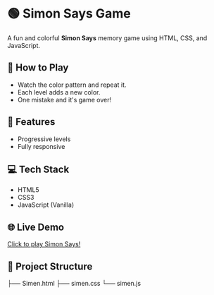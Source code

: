 # 🟢 Simon Says Game

A fun and colorful **Simon Says** memory game using HTML, CSS, and JavaScript.

## 🧠 How to Play
- Watch the color pattern and repeat it.
- Each level adds a new color.
- One mistake and it's game over!

## 🚀 Features
- Progressive levels
- Fully responsive

## 💻 Tech Stack
- HTML5
- CSS3
- JavaScript (Vanilla)


## 🌐 Live Demo
[Click to play Simon Says!](https://kundarapuindu.github.io/Simon-Says-Game/)

## 📁 Project Structure
├── Simen.html ├── simen.css └── simen.js
